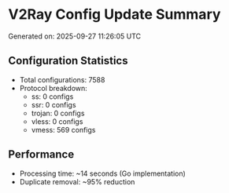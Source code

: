 # V2Ray Config Update Summary
Generated on: 2025-09-27 11:26:05 UTC

## Configuration Statistics
- Total configurations: 7588
- Protocol breakdown:
  - ss: 0 configs
  - ssr: 0 configs
  - trojan: 0 configs
  - vless: 0 configs
  - vmess: 569 configs

## Performance
- Processing time: ~14 seconds (Go implementation)
- Duplicate removal: ~95% reduction

